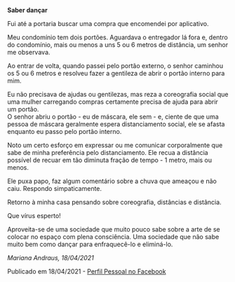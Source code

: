 **Saber dançar**  

Fui até a portaria buscar uma compra que encomendei por aplicativo.  

Meu condomínio tem dois portões. Aguardava o entregador lá fora e, dentro do condomínio, mais ou menos a uns 5 ou 6 metros de distância, um senhor me observava.  

Ao entrar de volta, quando passei pelo portão externo, o senhor caminhou os 5 ou 6 metros e resolveu fazer a gentileza de abrir o portão interno para mim.  

Eu não precisava de ajudas ou gentilezas, mas reza a coreografia social que uma mulher carregando compras certamente precisa de ajuda para abrir um portão.  
O senhor abriu o portão - eu de máscara, ele sem - e, ciente de que uma pessoa de máscara geralmente espera distanciamento social, ele se afasta enquanto eu passo pelo portão interno.  

Noto um certo esforço em expressar ou me comunicar corporalmente que sabe de minha preferência pelo distanciamento. Ele recua a distância possível de recuar em tão diminuta fração de tempo - 1 metro, mais ou menos.  

Ele puxa papo, faz algum comentário sobre a chuva que ameaçou e não caiu. Respondo simpaticamente.  

Retorno à minha casa pensando sobre coreografia, distâncias e distância.  

Que vírus esperto!   

Aproveita-se de uma sociedade que muito pouco sabe sobre a arte de se colocar no espaço com plena consciência. Uma sociedade que não sabe muito bem como dançar para enfraquecê-lo e eliminá-lo.  

*Mariana Andraus, 18/04/2021*  

Publicado em 18/04/2021 - [Perfil Pessoal no Facebook](https://www.facebook.com/mariana.b.andraus/posts/10160797515292678?notif_id=1618670665247970&notif_t=feedback_reaction_generic&ref=notif)

